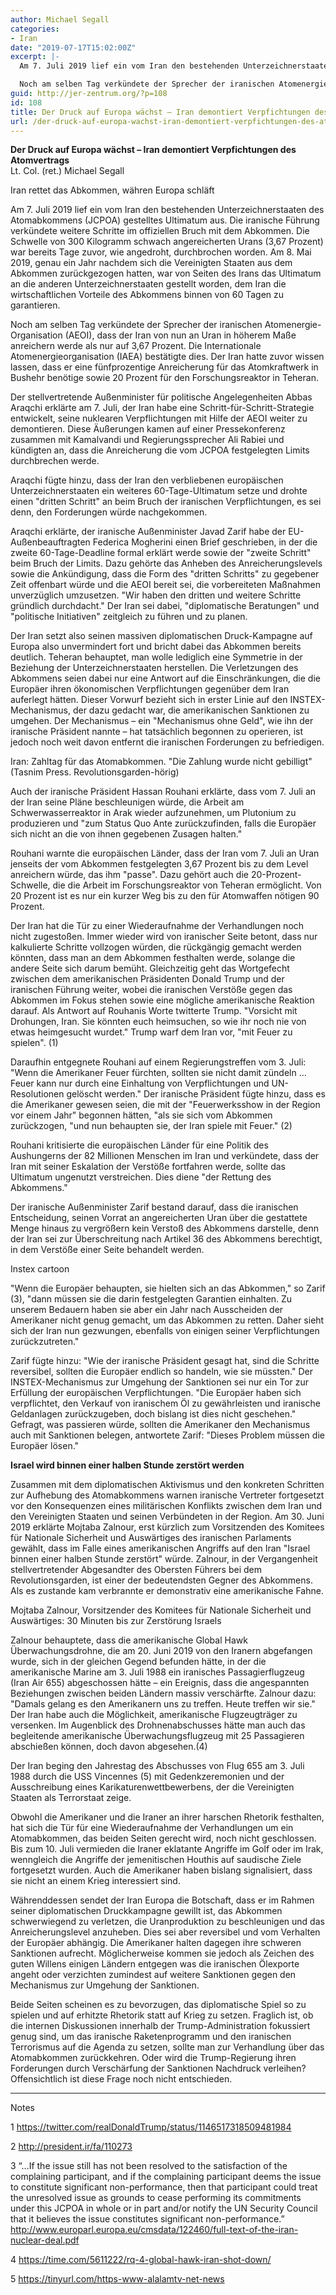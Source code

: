 ```yaml
---
author: Michael Segall
categories:
- Iran
date: "2019-07-17T15:02:00Z"
excerpt: |-
  Am 7. Juli 2019 lief ein vom Iran den bestehenden Unterzeichnerstaaten des Atomabkommens (JCPOA) gestelltes Ultimatum aus. Die iranische Führung verkündete weitere Schritte im offiziellen Bruch mit dem Abkommen. Die Schwelle von 300 Kilogramm schwach angereicherten Urans (3,67 Prozent) war bereits Tage zuvor, wie angedroht, durchbrochen worden. Am 8. Mai 2019, genau ein Jahr nachdem sich die Vereinigten Staaten aus dem Abkommen zurückgezogen hatten, war von Seiten des Irans das Ultimatum an die anderen Unterzeichnerstaaten gestellt worden, dem Iran die wirtschaftlichen Vorteile des Abkommens binnen von 60 Tagen zu garantieren.

  Noch am selben Tag verkündete der Sprecher der iranischen Atomenergie-Organisation (AEOI), dass der Iran von nun an Uran in höherem Maße anreichern werde als nur auf 3,67 Prozent. Die Internationale Atomenergieorganisation (IAEA) bestätigte dies. Der Iran hatte zuvor wissen lassen, dass er eine fünfprozentige Anreicherung für das Atomkraftwerk in Bushehr benötige sowie 20 Prozent für den Forschungsreaktor in Teheran.
guid: http://jer-zentrum.org/?p=108
id: 108
title: Der Druck auf Europa wächst – Iran demontiert Verpfichtungen des Atomvertrags
url: /der-druck-auf-europa-wachst-iran-demontiert-verpfichtungen-des-atomvertrags/
---
```


**Der Druck auf Europa wächst – Iran demontiert Verpfichtungen des Atomvertrags**   
Lt. Col. (ret.) Michael Segall

 
Iran rettet das Abkommen, währen Europa schläft

Am 7. Juli 2019 lief ein vom Iran den bestehenden Unterzeichnerstaaten des Atomabkommens (JCPOA) gestelltes Ultimatum aus. Die iranische Führung verkündete weitere Schritte im offiziellen Bruch mit dem Abkommen. Die Schwelle von 300 Kilogramm schwach angereicherten Urans (3,67 Prozent) war bereits Tage zuvor, wie angedroht, durchbrochen worden. Am 8. Mai 2019, genau ein Jahr nachdem sich die Vereinigten Staaten aus dem Abkommen zurückgezogen hatten, war von Seiten des Irans das Ultimatum an die anderen Unterzeichnerstaaten gestellt worden, dem Iran die wirtschaftlichen Vorteile des Abkommens binnen von 60 Tagen zu garantieren.

Noch am selben Tag verkündete der Sprecher der iranischen Atomenergie-Organisation (AEOI), dass der Iran von nun an Uran in höherem Maße anreichern werde als nur auf 3,67 Prozent. Die Internationale Atomenergieorganisation (IAEA) bestätigte dies. Der Iran hatte zuvor wissen lassen, dass er eine fünfprozentige Anreicherung für das Atomkraftwerk in Bushehr benötige sowie 20 Prozent für den Forschungsreaktor in Teheran.

Der stellvertretende Außenminister für politische Angelegenheiten Abbas Araqchi erklärte am 7. Juli, der Iran habe eine Schritt-für-Schritt-Strategie entwickelt, seine nuklearen Verpflichtungen mit Hilfe der AEOI weiter zu demontieren. Diese Äußerungen kamen auf einer Pressekonferenz zusammen mit Kamalvandi und Regierungssprecher Ali Rabiei und kündigten an, dass die Anreicherung die vom JCPOA festgelegten Limits durchbrechen werde.

Araqchi fügte hinzu, dass der Iran den verbliebenen europäischen Unterzeichnerstaaten ein weiteres 60-Tage-Ultimatum setze und drohte einen "dritten Schritt" an beim Bruch der iranischen Verpflichtungen, es sei denn, den Forderungen würde nachgekommen.

Araqchi erklärte, der iranische Außenminister Javad Zarif habe der EU-Außenbeauftragten Federica Mogherini einen Brief geschrieben, in der die zweite 60-Tage-Deadline formal erklärt werde sowie der "zweite Schritt" beim Bruch der Limits. Dazu gehörte das Anheben des Anreicherungslevels sowie die Ankündigung, dass die Form des "dritten Schritts" zu gegebener Zeit offenbart würde und die AEOI bereit sei, die vorbereiteten Maßnahmen unverzüglich umzusetzen. "Wir haben den dritten und weitere Schritte gründlich durchdacht." Der Iran sei dabei, "diplomatische Beratungen" und "politische Initiativen" zeitgleich zu führen und zu planen.

Der Iran setzt also seinen massiven diplomatischen Druck-Kampagne auf Europa also unvermindert fort und bricht dabei das Abkommen bereits deutlich. Teheran behauptet, man wolle lediglich eine Symmetrie in der Beziehung der Unterzeichnerstaaten herstellen. Die Verletzungen des Abkommens seien dabei nur eine Antwort auf die Einschränkungen, die die Europäer ihren ökonomischen Verpflichtungen gegenüber dem Iran auferlegt hätten. Dieser Vorwurf bezieht sich in erster Linie auf den INSTEX-Mechanismus, der dazu gedacht war, die amerikanischen Sanktionen zu umgehen. Der Mechanismus – ein "Mechanismus ohne Geld", wie ihn der iranische Präsident nannte – hat tatsächlich begonnen zu operieren, ist jedoch noch weit davon entfernt die iranischen Forderungen zu befriedigen.

 
  
Iran: Zahltag für das Atomabkommen. "Die Zahlung wurde nicht gebilligt" (Tasnim Press. Revolutionsgarden-hörig)  


  
Auch der iranische Präsident Hassan Rouhani erklärte, dass vom 7. Juli an der Iran seine Pläne beschleunigen würde, die Arbeit am Schwerwasserreaktor in Arak wieder aufzunehmen, um Plutonium zu produzieren und "zum Status Quo Ante zurückzufinden, falls die Europäer sich nicht an die von ihnen gegebenen Zusagen halten."

Rouhani warnte die europäischen Länder, dass der Iran vom 7. Juli an Uran jenseits der vom Abkommen festgelegten 3,67 Prozent bis zu dem Level anreichern würde, das ihm "passe". Dazu gehört auch die 20-Prozent-Schwelle, die die Arbeit im Forschungsreaktor von Teheran ermöglicht. Von 20 Prozent ist es nur ein kurzer Weg bis zu den für Atomwaffen nötigen 90 Prozent.

Der Iran hat die Tür zu einer Wiederaufnahme der Verhandlungen noch nicht zugestoßen. Immer wieder wird von iranischer Seite betont, dass nur kalkulierte Schritte vollzogen würden, die rückgängig gemacht werden könnten, dass man an dem Abkommen festhalten werde, solange die andere Seite sich darum bemüht. Gleichzeitig geht das Wortgefecht zwischen dem amerikanischen Präsidenten Donald Trump und der iranischen Führung weiter, wobei die iranischen Verstöße gegen das Abkommen im Fokus stehen sowie eine mögliche amerikanische Reaktion darauf. Als Antwort auf Rouhanis Worte twitterte Trump. "Vorsicht mit Drohungen, Iran. Sie könnten euch heimsuchen, so wie ihr noch nie von etwas heimgesucht wurdet." Trump warf dem Iran vor, "mit Feuer zu spielen". (1)

Daraufhin entgegnete Rouhani auf einem Regierungstreffen vom 3. Juli: "Wenn die Amerikaner Feuer fürchten, sollten sie nicht damit zündeln … Feuer kann nur durch eine Einhaltung von Verpflichtungen und UN-Resolutionen gelöscht werden." Der iranische Präsident fügte hinzu, dass es die Amerikaner gewesen seien, die mit der "Feuerwerksshow in der Region vor einem Jahr" begonnen hätten, "als sie sich vom Abkommen zurückzogen, "und nun behaupten sie, der Iran spiele mit Feuer." (2)

Rouhani kritisierte die europäischen Länder für eine Politik des Aushungerns der 82 Millionen Menschen im Iran und verkündete, dass der Iran mit seiner Eskalation der Verstöße fortfahren werde, sollte das Ultimatum ungenutzt verstreichen. Dies diene "der Rettung des Abkommens."

Der iranische Außenminister Zarif bestand darauf, dass die iranischen Entscheidung, seinen Vorrat an angereicherten Uran über die gestattete Menge hinaus zu vergrößern kein Verstoß des Abkommens darstelle, denn der Iran sei zur Überschreitung nach Artikel 36 des Abkommens berechtigt, in dem Verstöße einer Seite behandelt werden.



 
Instex cartoon  




"Wenn die Europäer behaupten, sie hielten sich an das Abkommen," so Zarif (3), "dann müssen sie die darin festgelegten Garantien einhalten. Zu unserem Bedauern haben sie aber ein Jahr nach Ausscheiden der Amerikaner nicht genug gemacht, um das Abkommen zu retten. Daher sieht sich der Iran nun gezwungen, ebenfalls von einigen seiner Verpflichtungen zurückzutreten."

Zarif fügte hinzu: "Wie der iranische Präsident gesagt hat, sind die Schritte reversibel, sollten die Europäer endlich so handeln, wie sie müssten." Der INSTEX-Mechanismus zur Umgehung der Sanktionen sei nur ein Tor zur Erfüllung der europäischen Verpflichtungen. "Die Europäer haben sich verpflichtet, den Verkauf von iranischem Öl zu gewährleisten und iranische Geldanlagen zurückzugeben, doch bislang ist dies nicht geschehen." Gefragt, was passieren würde, sollten die Amerikaner den Mechanismus auch mit Sanktionen belegen, antwortete Zarif: "Dieses Problem müssen die Europäer lösen."

**Israel wird binnen einer halben Stunde zerstört werden**

Zusammen mit dem diplomatischen Aktivismus und den konkreten Schritten zur Aufhebung des Atomabkommens warnen iranische Vertreter fortgesetzt vor den Konsequenzen eines militärischen Konflikts zwischen dem Iran und den Vereinigten Staaten und seinen Verbündeten in der Region. Am 30. Juni 2019 erklärte Mojtaba Zalnour, erst kürzlich zum Vorsitzenden des Komitees für Nationale Sicherheit und Auswärtiges des iranischen Parlaments gewählt, dass im Falle eines amerikanischen Angriffs auf den Iran "Israel binnen einer halben Stunde zerstört" würde. Zalnour, in der Vergangenheit stellvertretender Abgesandter des Obersten Führers bei dem Revolutionsgarden, ist einer der bedeutendsten Gegner des Abkommens. Als es zustande kam verbrannte er demonstrativ eine amerikanische Fahne.



 
Mojtaba Zalnour, Vorsitzender des Komitees für Nationale Sicherheit und Auswärtiges: 30 Minuten bis zur Zerstörung Israels  


  
Zalnour behauptete, dass die amerikanische Global Hawk Überwachungsdrohne, die am 20. Juni 2019 von den Iranern abgefangen wurde, sich in der gleichen Gegend befunden hätte, in der die amerikanische Marine am 3. Juli 1988 ein iranisches Passagierflugzeug (Iran Air 655) abgeschossen hätte – ein Ereignis, dass die angespannten Beziehungen zwischen beiden Ländern massiv verschärfte. Zalnour dazu: "Damals gelang es den Amerikanern uns zu treffen. Heute treffen wir sie." Der Iran habe auch die Möglichkeit, amerikanische Flugzeugträger zu versenken. Im Augenblick des Drohnenabschusses hätte man auch das begleitende amerikanische Überwachungsflugzeug mit 25 Passagieren abschießen können, doch davon abgesehen.(4)

Der Iran beging den Jahrestag des Abschusses von Flug 655 am 3. Juli 1988 durch die USS Vincennes (5) mit Gedenkzeremonien und der Ausschreibung eines Karikaturenwettbewerbens, der die Vereinigten Staaten als Terrorstaat zeige.

Obwohl die Amerikaner und die Iraner an ihrer harschen Rhetorik festhalten, hat sich die Tür für eine Wiederaufnahme der Verhandlungen um ein Atomabkommen, das beiden Seiten gerecht wird, noch nicht geschlossen. Bis zum 10. Juli vermieden die Iraner eklatante Angriffe im Golf oder im Irak, wenngleich die Angriffe der jemenitischen Houthis auf saudische Ziele fortgesetzt wurden. Auch die Amerikaner haben bislang signalisiert, dass sie nicht an einem Krieg interessiert sind.

Währenddessen sendet der Iran Europa die Botschaft, dass er im Rahmen seiner diplomatischen Druckkampagne gewillt ist, das Abkommen schwerwiegend zu verletzen, die Uranproduktion zu beschleunigen und das Anreicherungslevel anzuheben. Dies sei aber reversibel und vom Verhalten der Europäer abhängig. Die Amerikaner halten dagegen ihre schweren Sanktionen aufrecht. Möglicherweise kommen sie jedoch als Zeichen des guten Willens einigen Ländern entgegen was die iranischen Ölexporte angeht oder verzichten zumindest auf weitere Sanktionen gegen den Mechanismus zur Umgehung der Sanktionen.

Beide Seiten scheinen es zu bevorzugen, das diplomatische Spiel so zu spielen und auf erhitzte Rhetorik statt auf Krieg zu setzen. Fraglich ist, ob die internen Diskussionen innerhalb der Trump-Administration fokussiert genug sind, um das iranische Raketenprogramm und den iranischen Terrorismus auf die Agenda zu setzen, sollte man zur Verhandlung über das Atomabkommen zurückkehren. Oder wird die Trump-Regierung ihren Forderungen durch Verschärfung der Sanktionen Nachdruck verleihen? Offensichtlich ist diese Frage noch nicht entschieden.



---

  
Notes

1 https://twitter.com/realDonaldTrump/status/1146517318509481984

2 http://president.ir/fa/110273

3 “…If the issue still has not been resolved to the satisfaction of the complaining participant, and if the complaining participant deems the issue to constitute significant non-performance, then that participant could treat the unresolved issue as grounds to cease performing its commitments under this JCPOA in whole or in part and/or notify the UN Security Council that it believes the issue constitutes significant non-performance.” http://www.europarl.europa.eu/cmsdata/122460/full-text-of-the-iran-nuclear-deal.pdf

4 https://time.com/5611222/rq-4-global-hawk-iran-shot-down/

5 https://tinyurl.com/https-www-alalamtv-net-news